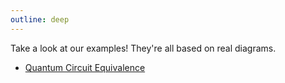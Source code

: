 ```yaml
---
outline: deep
---
```


<script setup>
import Examples from './Examples.vue';

const site = { svg: '<svg xmlns="http://www.w3.org/2000/svg" width="24" height="24" viewBox="0 0 24 24" fill="none" stroke="currentColor" stroke-width="2" stroke-linecap="round" stroke-linejoin="round" class="lucide lucide-link"><path d="M10 13a5 5 0 0 0 7.54.54l3-3a5 5 0 0 0-7.07-7.07l-1.72 1.71" fill="none"/><path d="M14 11a5 5 0 0 0-7.54-.54l-3 3a5 5 0 0 0 7.07 7.07l1.71-1.71" fill="none"/></svg>' }

const members = [
  {
    avatar: "https://github.com/joshpoll.png",
    name: "Insertion Sort",
    desc: "An insertion sort algorithm visualization",
    creator: "Elliot Evans",
    inspiration: "Penrose's gallery and Vennobennu",
    link: "https://playground.solidjs.com/anonymous/ebc7c9d9-b8fc-4ec2-9111-f7275996ceb4"
  },
  {
    avatar: "https://github.com/catherinemei.png",
    name: "DFSCQ File System",
    desc: "A diagram of a transaction in the DFSCQ file system",
    inspiration: "DFSCQ",
  },
  {
    avatar: "https://github.com/gracefh.png",
    name: "Python Tutor",
    desc: "A visualization of Python code runtime state",
  },
  {
    avatar: "https://github.com/vezwork.png",
    name: "Baking Recipe",
    desc: "A tabular baking recipe diagram",
  },
  {
    avatar: "https://hci.csail.mit.edu/images/profile-pictures/faculty/daniel-jackson.jpg",
    name: "Pulleys",
    desc: "A pulley diagram inspired by Larkin & Simon",
  },
  {
    avatar: "https://arvindsatya.com/imgs/arvindsatya-2023.jpg",
    name: "Quantum Circuit Equivalence",
    desc: "A diagram of quantum circuit equivalence",
  },
  {
    avatar: "https://people.csail.mit.edu/dnj/",
    name: "Three-Point Set Topologies",
    desc: "Point-Set Topologies",
  },
  {
    avatar: "https://people.csail.mit.edu/dnj/",
    name: "Ohm Parse Tree",
    desc: "A visualization of the Ohm parser's central data structure",
  },
];
</script>

Take a look at our examples! They're all based on real diagrams.

- [Quantum Circuit Equivalence](https://playground.solidjs.com/anonymous/57f3baf1-6af4-4126-9159-d050b88523c3)

<!-- <Examples size="medium" :members="members" /> -->

<!-- - [Insertion Sort](TODO)
- [DFSCQ File System](TODO)
- [Python Tutor](TODO)
- [Baking Recipe](TODO)
- [Pulleys](TODO)
- [Quantum Circuit Equivalence](TODO)
- [Three-Point Set Topologies](TODO)
- [Ohm Parse Tree](TODO) -->
